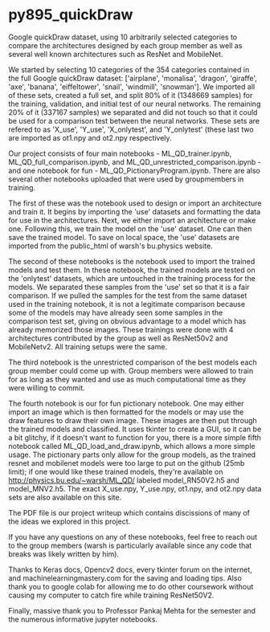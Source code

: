 # py895_quickDraw

Google quickDraw dataset, using 10 arbitrarily selected categories to compare the architectures designed by each group member as well as several well known architectures such as ResNet and MobileNet.

We started by selecting 10 categories of the 354 categories contained in the full Google quickDraw dataset: ['airplane', 'monalisa', 'dragon', 'giraffe', 'axe', 'banana', 'eiffeltower', 'snail', 'windmill', 'snowman']. We imported all of these sets, created a full set, and split 80% of it (1348669 samples) for the training, validation, and initial test of our neural networks. The remaining 20% of it (337167 samples) we separated and did not touch so that it could be used for a comparison test between the neural networks.
These sets are refered to as 'X_use', 'Y_use', 'X_onlytest', and 'Y_onlytest' (these last two are imported as ot1.npy and ot2.npy respectively.

Our project consists of four main notebooks - ML_QD_trainer.ipynb, ML_QD_full_comparison.ipynb, and ML_QD_unrestricted_comparison.ipynb - and one notebook for fun - ML_QD_PictionaryProgram.ipynb. There are also several other notebooks uploaded that were used by groupmembers in training.

The first of these was the notebook used to design or import an architecture and train it. It begins by importing the 'use' datasets and formatting the data for use in the architectures. Next, we either import an architecture or make one. Following this, we train the model on the 'use' dataset. One can then save the trained model. To save on local space, the 'use' datasets are imported from the public_html of warsh's bu.physics website.

The second of these notebooks is the notebook used to import the trained models and test them. In these notebook, the trained models are tested on the 'onlytest' datasets, which are untouched in the training process for the models. We separated these samples from the 'use' set so that it is a fair comparison. If we pulled the samples for the test from the same dataset used in the training notebook, it is not a legitimate comparison because some of the models may have already seen some samples in the comparison test set, giving on obvious advantage to a model which has already memorized those images. These trainings were done with 4 architectures contributed by the group as well as ResNet50v2 and MobileNetv2. All training setups were the same.

The third notebook is the unrestricted comparison of the best models each group member could come up with. Group members were allowed to train for as long as they wanted and use as much computational time as they were willing to commit.

The fourth notebook is our for fun pictionary notebook. One may either import an image which is then formatted for the models or may use the draw features to draw their own image. These images are then put through the trained models and classified. It uses tkinter to create a GUI, so it can be a bit glitchy, if it doesn't want to function for you, there is a more simple fifth notebook called ML_QD_load_and_draw.ipynb, which allows a more simple usage. The pictionary parts only allow for the group models, as the trained resnet and mobilenet models were too large to put on the github (25mb limit); if one would like these trained models, they're available on http://physics.bu.edu/~warsh/ML_QD/ labeled model_RN50V2.h5 and model_MNV2.h5. The exact X_use.npy, Y_use.npy, ot1.npy, and ot2.npy data sets are also available on this site.

The PDF file is our project writeup which contains discissions of many of the ideas we explored in this project.

If you have any questions on any of these notebooks, feel free to reach out to the group members (warsh is particularly available since any code that breaks was likely written by him).

Thanks to Keras docs, Opencv2 docs, every tkinter forum on the internet, and machinelearningmastery.com for the saving and loading tips. Also thank you to google colab for allowing me to do other coursework without causing my computer to catch fire while training ResNet50V2.

Finally, massive thank you to Professor Pankaj Mehta for the semester and the numerous informative jupyter notebooks.

